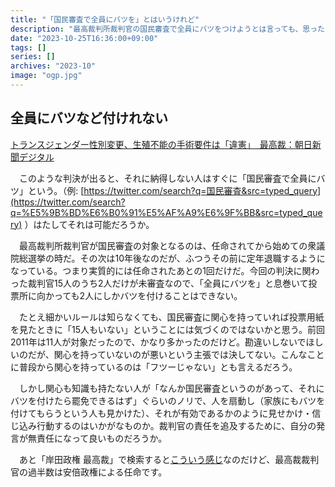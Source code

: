 ```yaml
---
title: "「国民審査で全員にバツを」とはいうけれど"
description: "最高裁判所裁判官の国民審査で全員にバツをつけようとは言っても、思ったようにはならない。人にいう前に、それが有効な内容なのか考えてほしい。"
date: "2023-10-25T16:36:00+09:00"
tags: []
series: []
archives: "2023-10"
image: "ogp.jpg"
---
```



## 全員にバツなど付けれない

[トランスジェンダー性別変更、生殖不能の手術要件は「違憲」　最高裁：朝日新聞デジタル](/7964c64670a04c579fda9c0683ed2deb)

　このような判決が出ると、それに納得しない人はすぐに「国民審査で全員にバツ」という。（例: [https://twitter.com/search?q=国民審査&src=typed_query](https://twitter.com/search?q=%E5%9B%BD%E6%B0%91%E5%AF%A9%E6%9F%BB&src=typed_query) ）はたしてそれは可能だろうか。

　最高裁判所裁判官が国民審査の対象となるのは、任命されてから始めての衆議院総選挙の時だ。その次は10年後なのだが、ふつうその前に定年退職するようになっている。つまり実質的には任命されたあとの1回だけだ。今回の判決に関わった裁判官15人のうち2人だけが未審査なので、「全員にバツを」と息巻いて投票所に向かっても2人にしかバツを付けることはできない。

　たとえ細かいルールは知らなくても、国民審査に関心を持っていれば投票用紙を見たときに「15人もいない」ということには気づくのではないかと思う。前回2011年は11人が対象だったので、かなり多かったのだけど。勘違いしないでほしいのだが、関心を持っていないのが悪いという主張では決してない。こんなことに普段から関心を持っているのは「フツーじゃない」とも言えるだろう。

　しかし関心も知識も持たない人が「なんか国民審査というのがあって、それにバツを付けたら罷免できるはず」ぐらいのノリで、人を扇動し（家族にもバツを付けてもらうという人も見かけた）、それが有効であるかのように見せかけ・信じ込み行動するのはいかがなものか。裁判官の責任を追及するために、自分の発言が無責任になって良いものだろうか。

　あと「岸田政権 最高裁」で検索すると[こういう感じ](https://twitter.com/search?q=%E5%B2%B8%E7%94%B0%E6%94%BF%E6%A8%A9%20%E6%9C%80%E9%AB%98%E8%A3%81&src=typed_query&f=top)なのだけど、最高裁裁判官の過半数は安倍政権による任命です。
